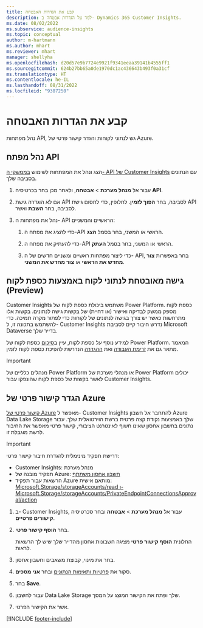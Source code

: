 ```yaml
---
title: קבע את הגדרות האבטחה
description: למד על הגדרות אבטחה ב- Dynamics 365 Customer Insights.
ms.date: 08/02/2022
ms.subservice: audience-insights
ms.topic: conceptual
author: m-hartmann
ms.author: mhart
ms.reviewer: mhart
manager: shellyha
ms.openlocfilehash: d20d57e9b7724e9921f9341eeaa39141b4555ff1
ms.sourcegitcommit: 624b27bb65a0de1970dc1ac436643b493f0a31cf
ms.translationtype: HT
ms.contentlocale: he-IL
ms.lasthandoff: 08/31/2022
ms.locfileid: "9387250"
---
```

# <a name="configure-security-settings"></a>קבע את הגדרות האבטחה

נהל מפתחות API, גש לנתוני לקוחות והגדר קישור פרטי של Azure.

## <a name="manage-api-keys"></a>נהל מפתח API

הצג ונהל את המפתחות לשימוש [בממשקי ה- API של Customer Insights](apis.md) עם הנתונים בסביבה שלך.

1. עבור אל **מנהל מערכת** > **אבטחה**, ולאחר מכן בחר בכרטיסיה **API**.

1. אם לא הוגדרה גישת API לסביבה, בחר **הפוך לזמין**. לחלופין, כדי לחסום גישת API לסביבה, בחר **השבת** ואשר.

1. נהל את מפתחות ה- API הראשיים והמשניים:

   1. כדי להציג את מפתח ה-API הראשי או המשני, בחר בסמל **הצג**.

   1. כדי להעתיק את מפתח ה-API הראשי או המשני, בחר בסמל **העתק**.

   1. כדי ליצור מפתחות ראשיים ומשניים חדשים של ה- API, בחר באפשרות **צור מחדש את הראשי** או **צור מחדש את המשני**.

## <a name="securely-access-customer-data-with-customer-lockbox-preview"></a>גישה מאובטחת לנתוני לקוח באמצעות כספת לקוח (‏Preview)

Customer Insights משתמש ביכולת כספת לקוח של Power Platform. כספת לקוח מספק ממשק לבדיקה ואישור (או דחיית) של בקשות גישה לנתונים. בקשות אלו מתרחשות כאשר יש צורך בגישה לנתונים של לקוחות כדי לפתור מקרה תמיכה. כדי להשתמש בתכונה זו, ל- Customer Insights נדרש חיבור קיים לסביבת Microsoft Dataverse בדייר שלך.

למידע נוסף על כספת לקוח, עיין ב[סיכום](/power-platform/admin/about-lockbox#summary) כספת לקוח של Power Platform. המאמר מתאר גם את [זרימת העבודה](/power-platform/admin/about-lockbox#workflow) ואת [ההגדרה](/power-platform/admin/about-lockbox#enable-the-lockbox-policy) הנדרשת להפיכת כספת לקוח לזמין.

> [!IMPORTANT]
> מנהלים כלליים של Power Platform או מנהלי מערכת של Power Platform יכולים לאשר בקשות של כספת לקוח שהונפקו עבור Customer Insights.

## <a name="set-up-an-azure-private-link"></a>הגדר קישור פרטי של Azure

[קישור פרטי של Azure](/azure/private-link/private-link-overview) מאפשר ל- Customer Insights להתחבר אל חשבון Azure Data Lake Storage שלך באמצעות נקודת קצה פרטית ברשת הוירטואלית שלך. עבור נתונים בחשבון אחסון שאינו חשוף לאינטרנט הציבורי, קישור פרטי מאפשר את החיבור לרשת מוגבלת זו.

> [!IMPORTANT]
> דרישת תפקיד מינימלית להגדרת חיבור קישור פרטי:
>
> - Customer Insights: מנהל מערכת
> - תפקיד מובנה של Azure: [חשבון אחסון משתתף](/azure/role-based-access-control/built-in-roles#storage-account-contributor)
> - הרשאות עבור תפקיד Azure מותאם אישית: [ Microsoft.Storage/storageAccounts/read ו-Microsoft.Storage/storageAccounts/PrivateEndpointConnectionsApproval/action](/azure/role-based-access-control/resource-provider-operations#microsoftstorage)

1. ב- Customer Insights, עבור אל **מנהל מערכת** > **אבטחה** ובחר סכרטיסיה **קישורים פרטיים**.

1. בחר **הוסף קישור פרטי**.

   החלונית **הוסף קישור פרטי** מציגה חשבונות אחסון מהדייר שלך שיש לך הרשאות לראות.

1. בחר את מינוי, קבוצת משאבים וחשבון אחסון.

1. סקור את [פרטיות ותאימות הנתונים](connections.md#data-privacy-and-compliance) ובחר **אני מסכים**.

1. בחר **Save**.

1. עבור לחשבון Data Lake Storage שלך ופתח את הקישור המוצג על המסך.

1. אשר את הקישור הפרטי.


[!INCLUDE [footer-include](includes/footer-banner.md)]
